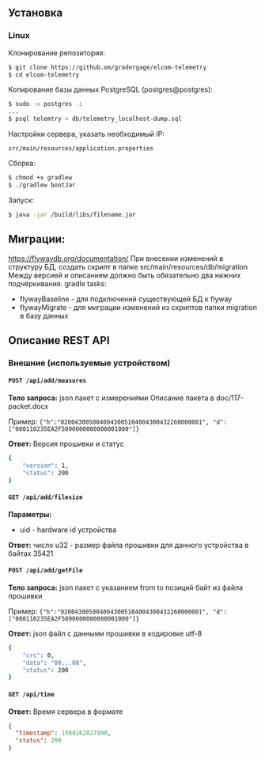 ## Установка

### Linux

Клонирование репозитория:

```bash
$ git clone https://github.om/gradergage/elcom-telemetry
$ cd elcom-telemetry
```

Копирование базы данных PostgreSQL (postgres@postgres):

```bash
$ sudo -u postgres -i
...
$ psql telemtry < db/telemetry_localhost-dump.sql
```

Настройки сервера, указать необходимый IP:

`src/main/resources/application.properties`

Сборка:

```bash
$ chmod +x gradlew
$ ./gradlew bootJar
```

Запуск:

```bash
$ java -jar /build/libs/filename.jar
```

## Миграции:

https://flywaydb.org/documentation/
При внесении изменений в структуру БД, создать скрипт в папке src/main/resources/db/migration
Между версией и описанием должно быть обязательно два нижних подчёркивания.
gradle tasks:
- flywayBaseline - для подключений существующей БД к flyway
- flywayMigrate - для миграции изменений из скриптов папки migration в базу данных



## Описание REST API

### Внешние (используемые устройством)

#### `POST /api/add/measures`

**Тело запроса:** json пакет с измерениями Описание пакета в doc/117-packet.docx

Пример:
`{"h":"0200430058040043005104004300432260000001", "d":["000110235EA2F5090000000000001000"]}`

**Ответ:** Версия прошивки и статус

```bash
{
    "version": 1,
    "status": 200
}
```

#### `GET /api/add/filesize`

**Параметры:**

- uid - hardware id устройства

**Ответ:** число u32 - размер файла прошивки для данного устройства в байтах
35421

#### `POST /api/add/getFile`

**Тело запроса:** json пакет с указанием from to позиций байт из файла прошивки

Пример:
`{"h":"0200430058040043005104004300432260000001", "d":["000110235EA2F5090000000000001000"]}`

**Ответ:** json файл с данными прошивки в кодировке utf-8

```bash
{
    "crc": 0,
    "data": "00...08",
    "status": 200
}
```

#### `GET /api/time`

**Ответ:** Время сервера в формате

```json
{
  "timestamp": 1588162827990,
  "status": 200
}
```
